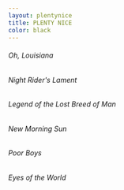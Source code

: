 ```yaml
---
layout: plentynice
title: PLENTY NICE
color: black
---
```


<div class="audioplay-object">
  <h6>Oh, Louisiana
  <div class="audioplay-button"></div>
  <audio class="audioplay-player" data-apskin="negative">
    <!-- AudioPlay2 player. Visit https://strangecube.com/audioplay2/ -->\
    <source src="/music_files/20180206/oh_louisiana.mp3" />
    Your browser doesn't support &lt;audio&gt; element.
  </audio>
  </h6>
</div>

<div class="audioplay-object">
  <h6>Night Rider's Lament
  <div class="audioplay-button"></div>
  <audio class="audioplay-player" data-apskin="negative">
    <!-- AudioPlay2 player. Visit https://strangecube.com/audioplay2/ -->\
    <source src="/music_files/20180206/night_riders_lament2.mp3"/>
    Your browser doesn't support &lt;audio&gt; element.
  </audio>
  </h6>
</div>

<div class="audioplay-object">
  <h6>Legend of the Lost Breed of Man
  <div class="audioplay-button"></div>
  <audio class="audioplay-player" data-apskin="negative">
    <!-- AudioPlay2 player. Visit https://strangecube.com/audioplay2/ -->\
    <source src="/music_files/20190313/legend.mp3"/>
    Your browser doesn't support &lt;audio&gt; element.
  </audio>
  </h6>
</div>

<div class="audioplay-object">
  <h6>New Morning Sun
  <div class="audioplay-button"></div>
  <audio class="audioplay-player" data-apskin="negative">
    <!-- AudioPlay2 player. Visit https://strangecube.com/audioplay2/ -->\
    <source src="/music_files/20190313/new_morning_sun.mp3"/>
    Your browser doesn't support &lt;audio&gt; element.
  </audio>
  </h6>
</div>

<div class="audioplay-object">
  <h6>Poor Boys
  <div class="audioplay-button"></div>
  <audio class="audioplay-player" data-apskin="negative">
    <!-- AudioPlay2 player. Visit https://strangecube.com/audioplay2/ -->\
    <source src="/music_files/20190313/poor_boys.mp3"/>
    Your browser doesn't support &lt;audio&gt; element.
  </audio>
  </h6>
</div>

<div class="audioplay-object">
  <h6>Eyes of the World
  <div class="audioplay-button"></div>
  <audio class="audioplay-player" data-apskin="negative">
    <!-- AudioPlay2 player. Visit https://strangecube.com/audioplay2/ -->\
    <source src="/music_files/20190306/eyes_of_the_world_03062019.mp3"/>
    Your browser doesn't support &lt;audio&gt; element.
  </audio>
  </h6>
</div>

<script src="https://strangecube.com/audioplay2/player/js/audioplay-2.0.0.min.js"></script>
